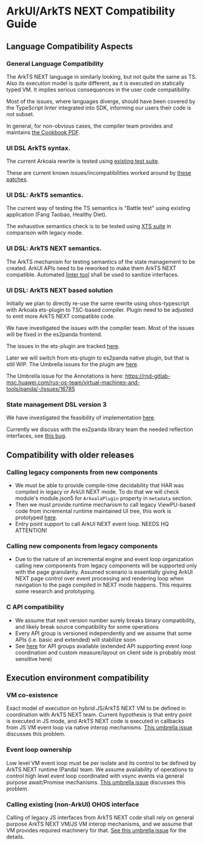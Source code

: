 # ArkUI/ArkTS NEXT Compatibility Guide

## Language Compatibility Aspects

### General Language Compatibility

The ArkTS NEXT language in similarly looking, but not quite the same as TS. Also its execution model is quite
different, as it is executed on statically typed VM. It implies serious consequences in the user code compatibility.

Most of the issues, where languages diverge, should have been covered by the TypeScript linter integrated
into SDK, informing our users their code is not subset.

In general, for non-obvious cases, the compiler team provides and maintains [the Cookbook PDF](https://gitee.com/igelhaus/arkcompiler_runtime_core/releases/download/arkts-spec-release-2024-06-13/ArkTSCookbook.pdf).


### UI DSL ArkTS syntax.

The current Arkoala rewrite is tested using [existing test suite](https://gitee.com/openharmony/developtools_ace_ets2bundle/tree/master/compiler/test/utForPartialUpdate/).

These are current known issues/incompatibilities worked around by [these patches](https://rnd-gitlab-msc.huawei.com/rus-os-team/koala-ui/koala-ui/-/tree/master/ets-plugin/test/specification/patches).


### UI DSL: ArkTS semantics.

The current way of testing the TS semantics is "Battle test" using existing application (Fang Taobao, Healthy Diet).

The exhaustive semantics check is to be tested using [XTS suite](https://gitee.com/openharmony/xts_acts/) in comparison with legacy mode.

### UI DSL: ArkTS NEXT semantics.

The ArkTS mechanism for testing semantics of the state management to be created.
ArkUI APIs need to be reworked to make them ArkTS NEXT compatible. Automated [linter tool](https://gitee.com/nikolay-igotti/idlize/blob/master/src/linter.ts) shall be used to sanitize interfaces.


### UI DSL: ArkTS NEXT based solution

Initially we plan to directly re-use the same rewrite using ohos-typescript with Arkoala ets-plugin to
TSC-based compiler. Plugin need to be adjusted to emit more ArkTS NEXT compatible code.

We have investigated the issues with the compiler team.
Most of the issues will be fixed in the es2panda frontend.

The issues in the ets-plugin are tracked [here](https://rnd-gitlab-msc.huawei.com/rus-os-team/koala-ui/koala-ui/-/issues/60).

Later we will switch from ets-plugin to es2panda native plugin, but that is still WIP.
The Umbrella issues for the plugin are [here](https://rnd-gitlab-msc.huawei.com/rus-os-team/virtual-machines-and-tools/panda/-/issues/14039).

The Umbrella issue for the Annotations is here:
https://rnd-gitlab-msc.huawei.com/rus-os-team/virtual-machines-and-tools/panda/-/issues/16785

### State management DSL version 3

We have investigated the feasibility of implementation [here](https://rnd-gitlab-msc.huawei.com/rus-os-team/koala-ui/koala-ui/-/blob/master/arkoala/docs/StateManagement3.md).

Currently we discuss with the es2panda library team the needed reflection interfaces, see [this bug](https://rnd-gitlab-msc.huawei.com/rus-os-team/virtual-machines-and-tools/panda/-/issues/18038).

## Compatibility with older releases

### Calling legacy components from new components

  * We must be able to provide compile-time decidability that HAR was compiled in legacy or ArkUI NEXT mode. To do that we will check module's module.json5 for `ArkoalaPlugin` property in `metadata` section.
  * Then we must provide runtime mechanism to call legacy ViewPU-based code from incremental runtime maintained UI tree, this work is prototyped [here](https://rnd-gitlab-msc.huawei.com/rus-os-team/koala-ui/koala-ui/-/merge_requests/3076).
  * Entry point support to call ArkUI NEXT event loop. NEEDS HQ ATTENTION!

### Calling new components from legacy components

   * Due to the nature of an incremental engine and event loop organization calling new components from
legacy components will be supported only with the page granularity. Assumed scenario is essentially
giving ArkUI NEXT page control over event processing and rendering loop when navigation to the page compiled
in NEXT mode happens. This requires some research and prototyping.

### C API compatibility

 * We assume that next version number surely breaks binary compatibility, and likely break source compatibility for some operations
 * Every API group is versioned independently and we assume that some APIs  (i.e. basic and extended) will stabilize soon
 * See [here](https://gitee.com/openharmony/arkui_ace_engine/blob/master/frameworks/core/interfaces/arkoala/arkoala_api.h) for API groups available (extended API supporting event loop coordination and custom measure/layout on client side is probably most sensitive here)

## Execution environment compatibility

### VM co-existence

Exact model of execution on hybrid JS/ArkTS NEXT VM to be defined in coordination with ArkTS NEXT team.
Current hypothesis is that entry point is executed in JS mode, and ArkTS NEXT code is executed in callbacks
from JS VM event loop via native interop mechanisms. [This umbrella issue](https://rnd-gitlab-msc.huawei.com/rus-os-team/virtual-machines-and-tools/panda/-/issues/18032) discusses this problem.

### Event loop ownership

Low level VM event loop must be per isolate and its control to be defined by ArkTS NEXT runtime (Panda) team.
We assume availability of operations to control high level event loop coordinated with vsync events via
general purpose await/Promise mechanisms. [This umbrella issue](https://rnd-gitlab-msc.huawei.com/rus-os-team/virtual-machines-and-tools/panda/-/issues/18033) discusses this problem.

### Calling existing (non-ArkUI) OHOS interface

 Calling of legacy JS interfaces from ArkTS NEXT code shall rely on general purpose ArkTS NEXT VM/JS VM interop mechanisms, and we assume that VM provides required machinery for that.
 [See this umbrella issue](https://rnd-gitlab-msc.huawei.com/rus-os-team/virtual-machines-and-tools/panda/-/issues/18035) for the details.
